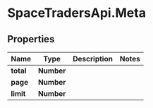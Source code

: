 # SpaceTradersApi.Meta

## Properties

Name | Type | Description | Notes
------------ | ------------- | ------------- | -------------
**total** | **Number** |  | 
**page** | **Number** |  | 
**limit** | **Number** |  | 


